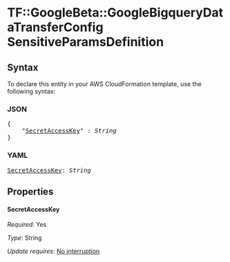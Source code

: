 # TF::GoogleBeta::GoogleBigqueryDataTransferConfig SensitiveParamsDefinition

## Syntax

To declare this entity in your AWS CloudFormation template, use the following syntax:

### JSON

<pre>
{
    "<a href="#secretaccesskey" title="SecretAccessKey">SecretAccessKey</a>" : <i>String</i>
}
</pre>

### YAML

<pre>
<a href="#secretaccesskey" title="SecretAccessKey">SecretAccessKey</a>: <i>String</i>
</pre>

## Properties

#### SecretAccessKey

_Required_: Yes

_Type_: String

_Update requires_: [No interruption](https://docs.aws.amazon.com/AWSCloudFormation/latest/UserGuide/using-cfn-updating-stacks-update-behaviors.html#update-no-interrupt)


